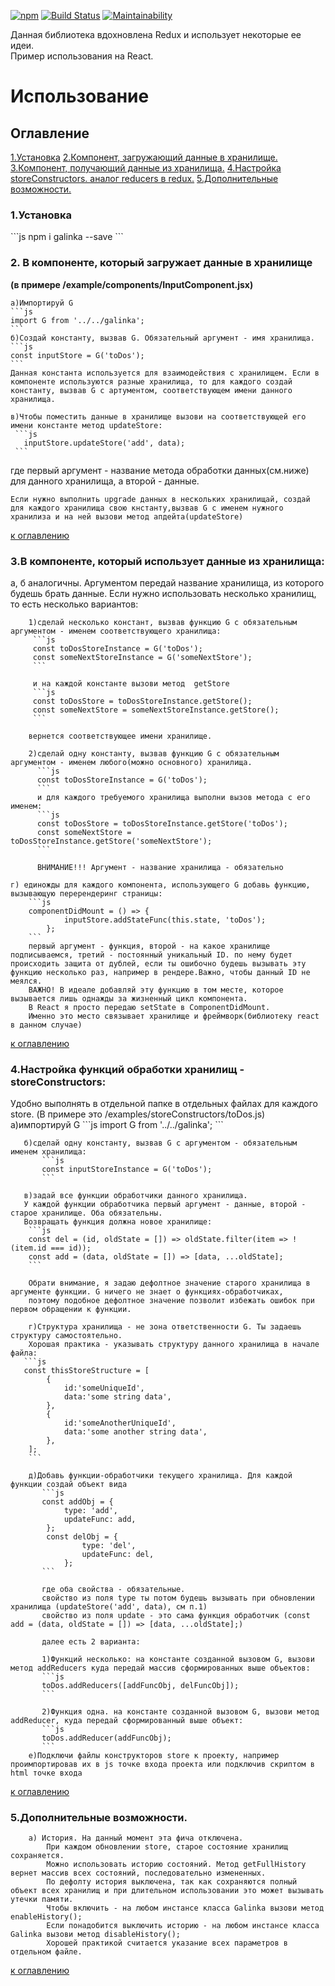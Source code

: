 [![npm][npm]][npm-url] 
[![Build Status][build-status]][build-status-url] 
[![Maintainability][maintainability]][maintainability-url] 
 
Данная библиотека вдохновлена Redux и использует некоторые ее идеи.  
Пример использования на React.  

<h1> Использование</h1> 
<h2 id="#contents">Оглавление</h2> 
<a href="#install">1.Установка</a>    
<a href="#driver">2.Компонент, загружающий данные в хранилище.</a>    
<a href="#driven">3.Компонент, получающий данные из хранилища.</a>  
<a href="#storeConstructor">4.Настройка storeConstructors. аналог reducers в redux.</a>  
<a href="#features">5.Дополнительные возможности.</a>  

  
<h3>1.Установка</h3>
```js
npm i galinka --save
``` 
<h3 id="driver">2. В компоненте, который загружает данные в хранилище</h3> 
<strong color="blue">(в примере /example/components/InputComponent.jsx)</strong>  


    а)Импортируй G  
    ```js
    import G from '../../galinka';
    ```
    б)Создай константу, вызвав G. Обязательный аргумент - имя хранилища.  
    ```js
    const inputStore = G('toDos');
    ``` 
    Данная константа используется для взаимодействия с хранилищем. Если в компоненте используются разные хранилища, то для каждого создай константу, вызвав G с артументом, соответствующем имени данного хранилища.  

    в)Чтобы поместить данные в хранилище вызови на соответствующей его имени константе метод updateStore:  
     ```js
       inputStore.updateStore('add', data);
     ```
   где первый аргумент - название метода обработки данных(см.ниже) для данного хранилища, а второй - данные.  

    Если нужно выполнить upgrade данных в нескольких хранилищай, создай для каждого хранилища свою кнстанту,вызвав G с именем нужного хранилиза и на ней вызови метод апдейта(updateStore)  

<a href="#contents">к оглавлению</a>  
<h3 id="driven">3.В компоненте, который использует данные из хранилища:</h3>  
    а, б аналогичны. Аргументом передай название хранилища, из которого будешь брать данные.
    Если нужно использовать несколько хранилищ, то есть несколько вариантов:  

        1)сделай несколько констант, вызвав функцию G c обязательным аргументом - именем соответствующего хранилища:  
         ```js
         const toDosStoreInstance = G('toDos');
         const someNextStoreInstance = G('someNextStore');
         ```  

         и на каждой константе вызови метод  getStore
         ```js
         const toDosStore = toDosStoreInstance.getStore();
         const someNextStore = someNextStoreInstance.getStore();
         ```  

        вернется соответствующее имени хранилище.   
          
        2)сделай одну константу, вызвав функцию G с обязательным аргументом - именем любого(можно основного) хранилища.  
          ```js
          const toDosStoreInstance = G('toDos');
          ```  
          и для каждого требуемого хранилища выполни вызов метода с его именем:  
          ```js
          const toDosStore = toDosStoreInstance.getStore('toDos');
          const someNextStore = toDosStoreInstance.getStore('someNextStore');
          ```   
          
          ВНИМАНИЕ!!! Аргумент - название хранилища - обязательно  

    г) единожды для каждого компонента, использующего G добавь функцию, вызывающую перерендеринг страницы:
        ```js
        componentDidMount = () => {
                inputStore.addStateFunc(this.state, 'toDos');
            };
        ```  
        первый аргумент - функция, второй - на какое хранилище подписываемся, третий - постоянный уникальный ID. по нему будет происходить защита от дублей, если ты ошибочно будешь вызывать эту функцию несколько раз, например в рендере.Важно, чтобы данный ID не меялся.
        ВАЖНО! В идеале добавляй эту функцию в том месте, которое вызывается лишь однажды за жизненный цикл компонента.
        В React я просто передаю setState в ComponentDidMount.  
        Именно это место связывает хранилище и фреймворк(библиотеку react в данном случае)  

<a href="#contents">к оглавлению</a>
<h3 id="storeConstructor">4.Настройка функций обработки хранилищ - storeConstructors:</h3>  
       Удобно выполнять в отдельной папке в отдельных файлах для каждого store.  
       (В примере это /examples/storeConstructors/toDos.js)  
       а)импортируй G  
           ```js
           import G from '../../galinka';
           ```

       б)сделай одну константу, вызвав G с аргументом - обязательным именем хранилища:    
           ```js
           const inputStoreInstance = G('toDos');
           ```  

       в)задай все функции обработчики данного хранилища.  
       У каждой функции обработчика первый аргумент - данные, второй - старое хранилище. Оба обязательны.  
       Возвращать функция должна новое хранилище:  
        ```js
        const del = (id, oldState = []) => oldState.filter(item => !(item.id === id));
        const add = (data, oldState = []) => [data, ...oldState];
        ```  

        Обрати внимание, я задаю дефолтное значение старого хранилища в аргументе функции. G ничего не знает о функциях-обработчиках,
        поэтому подобное дефолтное значение позволит избежать ошибок при первом обращении к функции.  

        г)Структура хранилища - не зона ответственности G. Ты задаешь структуру самостоятельно.  
        Хорошая практика - указывать структуру данного хранилища в начале файла:  
       ```js
       const thisStoreStructure = [
       		{
       			id:'someUniqueId',
       			data:'some string data',
       		},
       		{
       			id:'someAnotherUniqueId',
       			data:'some another string data',
       		},
       	];
       	```  

       	д)Добавь функции-обработчики текущего хранилища. Для каждой функции создай объект вида  
       	   ```js
       	   const addObj = {
           		type: 'add',
           		updateFunc: add,
           	};
           	const delObj = {
            		type: 'del',
            		updateFunc: del,
            	};
       	   ```  

       	   где оба свойства - обязательные.  
       	   свойство из поля type ты потом будешь вызывать при обновлении хранилища (updateStore('add', data), см п.1)  
       	   свойство из поля update - это сама функция обработчик (const add = (data, oldState = []) => [data, ...oldState];)  
       	   
       	   далее есть 2 варианта:  

       	   1)Функций несколько: на константе созданной вызовом G, вызови метод addReducers куда передай массив сформированных выше объектов:  
       	   ```js
       	   toDos.addReducers([addFuncObj, delFuncObj]);
       	   ```  

       	   2)Функция одна. на константе созданной вызовом G, вызови метод addReducer, куда передай сформированный выше объект:  
       	   ```js
       	   toDos.addReducer(addFuncObj);
       	   ```
       	е)Подключи файлы конструкторов store к проекту, например проимпортировав их в js точке входа проекта или подключив скриптом в html точке входа  
<a href="#contents">к оглавлению</a>
<h3 id="features">5.Дополнительные возможности.</h3>  

        а) История. На данный момент эта фича отключена.  
            При каждом обновлении store, старое состояние хранилищ сохраняется.   
            Можно использовать историю состояний. Метод getFullHistory вернет массив всех состояний, последовательно измененных.  
            По дефолту история выключена, так как сохраняются полный объект всех хранилищ и при длительном использовании это может вызывать утечки памяти.  
            Чтобы включить - на любом инстансе класса Galinka вызови метод enableHistory();  
            Если понадобится выключить историю - на любом инстансе класса Galinka вызови метод disableHistory();  
            Хорошей практикой считается указание всех параметров в отдельном файле.  
<a href="#contents">к оглавлению</a>


[npm]: https://img.shields.io/npm/v/galinka.svg
[npm-url]: https://www.npmjs.com/package/galinka
[build-status]: https://travis-ci.org/euhoo/galinka.svg?branch=master
[build-status-url]: https://travis-ci.org/euhoo/galinka
[maintainability]: https://api.codeclimate.com/v1/badges/f36f38ccabd9ea831096/maintainability
[maintainability-url]: https://codeclimate.com/github/euhoo/galinka/maintainability
       
       
